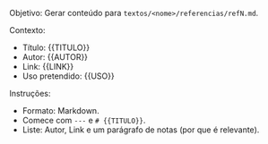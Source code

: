 Objetivo: Gerar conteúdo para `textos/<nome>/referencias/refN.md`.

Contexto:
- Título: {{TITULO}}
- Autor: {{AUTOR}}
- Link: {{LINK}}
- Uso pretendido: {{USO}}

Instruções:
- Formato: Markdown.
- Comece com `---` e `# {{TITULO}}`.
- Liste: Autor, Link e um parágrafo de notas (por que é relevante).

